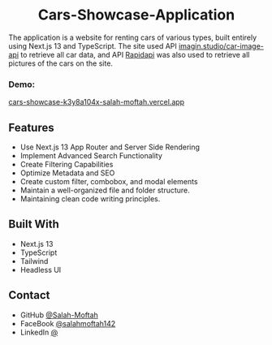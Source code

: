 
<h1 align="center">Cars-Showcase-Application</h1>

<p>The application is a website for renting cars of various types, built entirely using Next.js 13 and TypeScript. The site used API <a href="https://www.imagin.studio/car-image-api" target="_blank">imagin.studio/car-image-api</a> to retrieve all car data, and API <a href="https://rapidapi.com/apininjas/api/cars-by-api-ninjas" target="_blank">Rapidapi</a> was also used to retrieve all pictures of the cars on the site. </p>

<div><h3>Demo: </h3><a href="https://cars-showcase-k3y8a104x-salah-moftah.vercel.app" target="_blank">cars-showcase-k3y8a104x-salah-moftah.vercel.app</a></div>

## Features
- Use Next.js 13 App Router and Server Side Rendering
- Implement Advanced Search Functionality
- Create Filtering Capabilities
- Optimize Metadata and SEO
- Create custom filter, combobox, and modal elements
- Maintain a well-organized file and folder structure.
- Maintaining clean code writing principles.

## Built With
- Next.js 13
- TypeScript
- Tailwind
- Headless UI

## Contact
- GitHub [@Salah-Moftah](https://github.com/Salah-Moftah)
- FaceBook [@salahmoftah142](https://www.facebook.com/salahmoftah142)
- LinkedIn [@](#)

